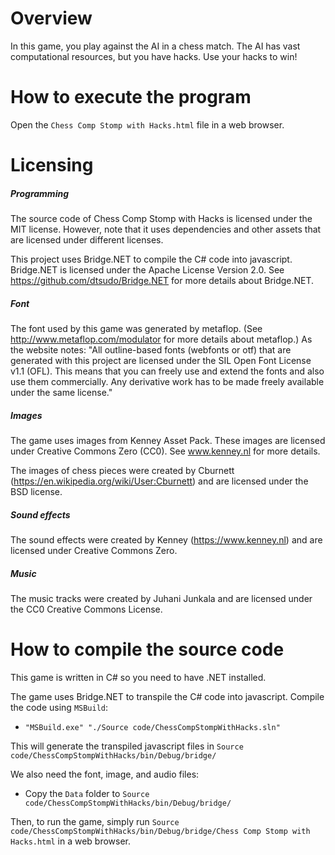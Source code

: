 # Overview

In this game, you play against the AI in a chess match. The AI has vast computational resources, but you have hacks. Use your hacks to win!

# How to execute the program

Open the `Chess Comp Stomp with Hacks.html` file in a web browser.

# Licensing

##### Programming

The source code of Chess Comp Stomp with Hacks is licensed under the MIT license. However, note that it uses dependencies and other assets that are licensed under different licenses.

This project uses Bridge.NET to compile the C# code into javascript. Bridge.NET is licensed under the Apache License Version 2.0. See https://github.com/dtsudo/Bridge.NET for more details about Bridge.NET.

##### Font

The font used by this game was generated by metaflop. (See http://www.metaflop.com/modulator for more details about metaflop.) As the website notes: "All outline-based fonts (webfonts or otf) that are generated with this project are licensed under the SIL Open Font License v1.1 (OFL). This means that you can freely use and extend the fonts and also use them commercially. Any derivative work has to be made freely available under the same license."

##### Images

The game uses images from Kenney Asset Pack. These images are licensed under Creative Commons Zero (CC0). See www.kenney.nl for more details.

The images of chess pieces were created by Cburnett (https://en.wikipedia.org/wiki/User:Cburnett) and are licensed under the BSD license.

##### Sound effects

The sound effects were created by Kenney (https://www.kenney.nl) and are licensed under Creative Commons Zero.

##### Music

The music tracks were created by Juhani Junkala and are licensed under the CC0 Creative Commons License.

# How to compile the source code

This game is written in C# so you need to have .NET installed.

The game uses Bridge.NET to transpile the C# code into javascript. Compile the code using `MSBuild`:

* `"MSBuild.exe" "./Source code/ChessCompStompWithHacks.sln"`

This will generate the transpiled javascript files in `Source code/ChessCompStompWithHacks/bin/Debug/bridge/`

We also need the font, image, and audio files:

* Copy the `Data` folder to `Source code/ChessCompStompWithHacks/bin/Debug/bridge/`

Then, to run the game, simply run `Source code/ChessCompStompWithHacks/bin/Debug/bridge/Chess Comp Stomp with Hacks.html` in a web browser.
